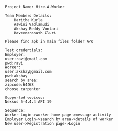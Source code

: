 	Project Name: Hire-A-Worker

	Team Members Details:
		Haritha Kurla
		Aswini Vadlamudi
		Akshay Reddy Vontari
		Raveendranath Eluri
		
	Please find apk in main files folder APK
		
	Test credentials:
	Employer:
	user:ravi@gmail.com
	pwd:ravi
	Worker:
	user:akshay@gmail.com
	pwd:akshay
	search by area:
	zipcode:64468
	choose carpenter
	
	Supported devices:
	Nexsus 5-4.4.4 API 19
	
	Sequence:
	Worker Login->worker home page->message activity
	Employer Login->search by area->details of worker
	New user->Registration page->Login
	
	
	
		
		

	
